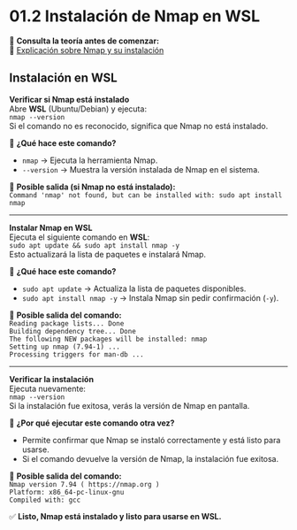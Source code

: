 # 01.2 Instalación de Nmap en WSL

📖 **Consulta la teoría antes de comenzar:**  
🔗 [Explicación sobre Nmap y su instalación](https://notion.so/tu-enlace-notion-aqui)

## Instalación en WSL

**Verificar si Nmap está instalado**  
Abre **WSL** (Ubuntu/Debian) y ejecuta:  
`nmap --version`  
Si el comando no es reconocido, significa que Nmap no está instalado.

📌 **¿Qué hace este comando?**  
- `nmap` → Ejecuta la herramienta Nmap.  
- `--version` → Muestra la versión instalada de Nmap en el sistema.  

📌 **Posible salida (si Nmap no está instalado):**  
`Command 'nmap' not found, but can be installed with: sudo apt install nmap`  

---

**Instalar Nmap en WSL**  
Ejecuta el siguiente comando en **WSL**:  
`sudo apt update && sudo apt install nmap -y`  
Esto actualizará la lista de paquetes e instalará Nmap.

📌 **¿Qué hace este comando?**  
- `sudo apt update` → Actualiza la lista de paquetes disponibles.  
- `sudo apt install nmap -y` → Instala Nmap sin pedir confirmación (`-y`).  

📌 **Posible salida del comando:**  
`Reading package lists... Done`  
`Building dependency tree... Done`  
`The following NEW packages will be installed: nmap`  
`Setting up nmap (7.94-1) ...`  
`Processing triggers for man-db ...`  

---

**Verificar la instalación**  
Ejecuta nuevamente:  
`nmap --version`  
Si la instalación fue exitosa, verás la versión de Nmap en pantalla.

📌 **¿Por qué ejecutar este comando otra vez?**  
- Permite confirmar que Nmap se instaló correctamente y está listo para usarse.  
- Si el comando devuelve la versión de Nmap, la instalación fue exitosa.  

📌 **Posible salida del comando:**  
`Nmap version 7.94 ( https://nmap.org )`  
`Platform: x86_64-pc-linux-gnu`  
`Compiled with: gcc`  

✅ **Listo, Nmap está instalado y listo para usarse en WSL.**
